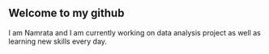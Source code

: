 ## Welcome to my github
I am Namrata and I am currently working on data analysis project as well as learning new skills every day.

